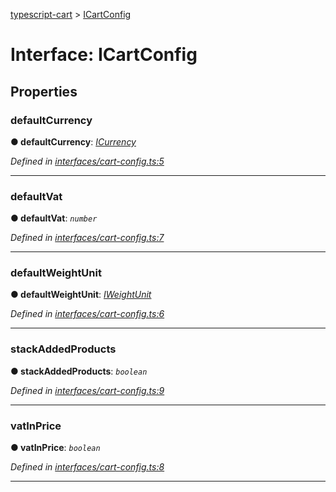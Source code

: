 [typescript-cart](../README.md) > [ICartConfig](../interfaces/icartconfig.md)



# Interface: ICartConfig


## Properties
<a id="defaultcurrency"></a>

###  defaultCurrency

**●  defaultCurrency**:  *[ICurrency](icurrency.md)* 

*Defined in [interfaces/cart-config.ts:5](https://github.com/FlareMind/typescript-cart/blob/1125687/src/interfaces/cart-config.ts#L5)*





___

<a id="defaultvat"></a>

###  defaultVat

**●  defaultVat**:  *`number`* 

*Defined in [interfaces/cart-config.ts:7](https://github.com/FlareMind/typescript-cart/blob/1125687/src/interfaces/cart-config.ts#L7)*





___

<a id="defaultweightunit"></a>

###  defaultWeightUnit

**●  defaultWeightUnit**:  *[IWeightUnit](iweightunit.md)* 

*Defined in [interfaces/cart-config.ts:6](https://github.com/FlareMind/typescript-cart/blob/1125687/src/interfaces/cart-config.ts#L6)*





___

<a id="stackaddedproducts"></a>

###  stackAddedProducts

**●  stackAddedProducts**:  *`boolean`* 

*Defined in [interfaces/cart-config.ts:9](https://github.com/FlareMind/typescript-cart/blob/1125687/src/interfaces/cart-config.ts#L9)*





___

<a id="vatinprice"></a>

###  vatInPrice

**●  vatInPrice**:  *`boolean`* 

*Defined in [interfaces/cart-config.ts:8](https://github.com/FlareMind/typescript-cart/blob/1125687/src/interfaces/cart-config.ts#L8)*





___


